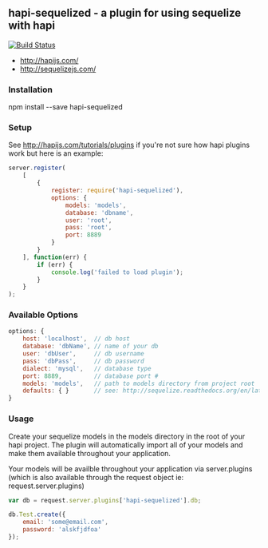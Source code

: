 ## hapi-sequelized - a plugin for using sequelize with hapi

[![Build Status](https://travis-ci.org/danecando/hapi-sequelized.svg)](https://travis-ci.org/danecando/hapi-sequelized)

* http://hapijs.com/
* http://sequelizejs.com/

### Installation
npm install --save hapi-sequelized

### Setup
See http://hapijs.com/tutorials/plugins if you're not sure how hapi plugins work but here is an example:

```javascript
server.register(
    [
        {
            register: require('hapi-sequelized'),
            options: {
                models: 'models',
                database: 'dbname',
                user: 'root',
                pass: 'root',
                port: 8889
            }
        }
    ], function(err) {
        if (err) {
            console.log('failed to load plugin');
        }
    }
);
```

### Available Options
```javascript
options: {
    host: 'localhost',  // db host
    database: 'dbName', // name of your db
    user: 'dbUser',     // db username
    pass: 'dbPass',     // db password
    dialect: 'mysql',   // database type
    port: 8889,         // database port #
    models: 'models',   // path to models directory from project root
    defaults: { }       // see: http://sequelize.readthedocs.org/en/latest/docs/getting-started/#application-wide-model-options
}
```

### Usage
Create your sequelize models in the models directory in the root of your hapi project. The plugin will automatically import all of your models and make them available throughout your application.

Your models will be availble throughout your application via server.plugins (which is also available through the request object ie: request.server.plugins)

```javascript
var db = request.server.plugins['hapi-sequelized'].db;

db.Test.create({
    email: 'some@email.com',
    password: 'alskfjdfoa'
});
```
